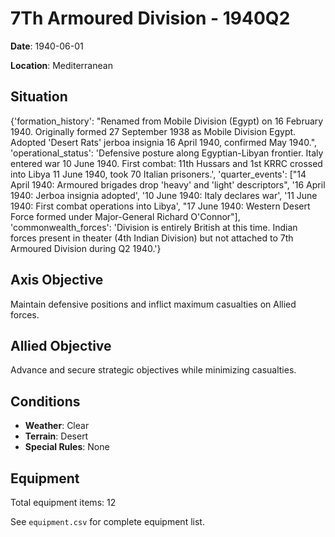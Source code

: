 # 7Th Armoured Division - 1940Q2

**Date**: 1940-06-01

**Location**: Mediterranean

## Situation

{'formation_history': "Renamed from Mobile Division (Egypt) on 16 February 1940. Originally formed 27 September 1938 as Mobile Division Egypt. Adopted 'Desert Rats' jerboa insignia 16 April 1940, confirmed May 1940.", 'operational_status': 'Defensive posture along Egyptian-Libyan frontier. Italy entered war 10 June 1940. First combat: 11th Hussars and 1st KRRC crossed into Libya 11 June 1940, took 70 Italian prisoners.', 'quarter_events': ["14 April 1940: Armoured brigades drop 'heavy' and 'light' descriptors", '16 April 1940: Jerboa insignia adopted', '10 June 1940: Italy declares war', '11 June 1940: First combat operations into Libya', "17 June 1940: Western Desert Force formed under Major-General Richard O'Connor"], 'commonwealth_forces': 'Division is entirely British at this time. Indian forces present in theater (4th Indian Division) but not attached to 7th Armoured Division during Q2 1940.'}

## Axis Objective

Maintain defensive positions and inflict maximum casualties on Allied forces.

## Allied Objective

Advance and secure strategic objectives while minimizing casualties.

## Conditions

- **Weather**: Clear
- **Terrain**: Desert
- **Special Rules**: None

## Equipment

Total equipment items: 12

See `equipment.csv` for complete equipment list.
